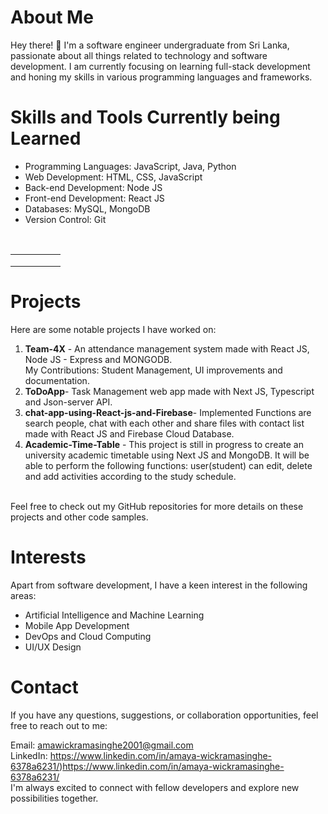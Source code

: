 # About Me
Hey there! 👋 I'm a software engineer undergraduate from Sri Lanka, passionate about all things related to technology and software development. I am currently focusing on learning full-stack development and honing my skills in various programming languages and frameworks.
# Skills and Tools Currently being Learned
<ul>
  <li>Programming Languages: JavaScript, Java, Python</li>
  <li>Web Development: HTML, CSS, JavaScript </br></li>
  <li>Back-end Development: Node JS</li>
  <li>Front-end Development: React JS</li>
  <li>Databases: MySQL, MongoDB</li>
  <li>Version Control: Git</li>
</ul>
<br>
<table>
  <tr>
     <td><img src ="https://camo.githubusercontent.com/6cf9abe9d706421df40ff4feff208a5728df2b77f9eb21f24d09df00a0d69203/68747470733a2f2f696d672e736869656c64732e696f2f62616467652f547970655363726970742d3030374143433f7374796c653d666f722d7468652d6261646765266c6f676f3d74797065736372697074266c6f676f436f6c6f723d7768697465" alt= ""/></td>
    <td><img src="https://camo.githubusercontent.com/9d07c04bdd98c662d5df9d4e1cc1de8446ffeaebca330feb161f1fb8e1188204/68747470733a2f2f696d672e736869656c64732e696f2f62616467652f4a6176615363726970742d4637444631453f7374796c653d666f722d7468652d6261646765266c6f676f3d6a617661736372697074266c6f676f436f6c6f723d626c61636b" alt=""/></td>
     <td><img src="https://camo.githubusercontent.com/dfc69d704694f22168bea3d84584663777fa5301dcad5bbcb5459b336da8d554/68747470733a2f2f696d672e736869656c64732e696f2f62616467652f4e6f64652e6a732d3433383533443f7374796c653d666f722d7468652d6261646765266c6f676f3d6e6f64652e6a73266c6f676f436f6c6f723d7768697465" alt=""/></td>
     <td><img src="https://camo.githubusercontent.com/6f61ce982d7a61713d63c947148300012945bd4a4cafb8b9313e2426c5a1f273/68747470733a2f2f696d672e736869656c64732e696f2f62616467652f457870726573732e6a732d3430344435393f7374796c653d666f722d7468652d6261646765" alt=""/></td>
    <td><img src="https://camo.githubusercontent.com/268ac512e333b69600eb9773a8f80b7a251f4d6149642a50a551d4798183d621/68747470733a2f2f696d672e736869656c64732e696f2f62616467652f52656163742d3230323332413f7374796c653d666f722d7468652d6261646765266c6f676f3d7265616374266c6f676f436f6c6f723d363144414642" alt=""/></td>
</tr>
<tr>
  <td><img src="https://camo.githubusercontent.com/6908bc5919e46cd787b8e5117f092f5ed37da82e8bd602e6339060ea0fff722c/68747470733a2f2f696d672e736869656c64732e696f2f62616467652f52656475782d3539334438383f7374796c653d666f722d7468652d6261646765266c6f676f3d7265647578266c6f676f436f6c6f723d7768697465" alt=""/></td>
    <td><img src="https://camo.githubusercontent.com/4f9d20f3a284d2f6634282f61f82a62e99ee9906537dc9859decfdc9efbb51ec/68747470733a2f2f696d672e736869656c64732e696f2f62616467652f52656163745f526f757465722d4341343234353f7374796c653d666f722d7468652d6261646765266c6f676f3d72656163742d726f75746572266c6f676f436f6c6f723d7768697465" alt=""/></td>
   <td><img src="https://camo.githubusercontent.com/924446ea65193e79f9c710d414c2bdeaeb5f7a41714b1d4c3e1b83fc6db4907d/68747470733a2f2f696d672e736869656c64732e696f2f62616467652f4a6176612d4544384230303f7374796c653d666f722d7468652d6261646765266c6f676f3d6f70656e6a646b266c6f676f436f6c6f723d7768697465" alt=""/></td>
  
  <td><img src="https://camo.githubusercontent.com/72e92f69f36703548704a9eeda2a9889c2756b5e08f01a9aec6e658c148d014e/68747470733a2f2f696d672e736869656c64732e696f2f62616467652f4d6f6e676f44422d3445413934423f7374796c653d666f722d7468652d6261646765266c6f676f3d6d6f6e676f6462266c6f676f436f6c6f723d7768697465" alt=""/></td>
  <td><img src="https://camo.githubusercontent.com/42ada9cc774b9d2b4cf35691820a881d70657ae42c3a074f00c7e9add6352361/68747470733a2f2f696d672e736869656c64732e696f2f62616467652f56697375616c5f53747564696f5f436f64652d3030373844343f7374796c653d666f722d7468652d6261646765266c6f676f3d76697375616c25323073747564696f253230636f6465266c6f676f436f6c6f723d7768697465" alt=""/></td>
</tr>
<tr>
  <td><img src="https://img.shields.io/badge/Next.js-F7DF1E?style=for-the-badge&logo=next.js&logoColor=black" alt=""/></td>
</tr>
 </table>


# Projects
Here are some notable projects I have worked on:
<ol>
  <li><b>Team-4X</b> - An attendance management system made with React JS, Node JS - Express and MONGODB.<br>
My Contributions: Student Management, UI improvements and documentation.</li>
  <li><b>ToDoApp</b>- Task Management web app made with Next JS, Typescript and Json-server API.</li>
  <li><b>chat-app-using-React-js-and-Firebase</b>- Implemented Functions are search people, chat with each other and share files with contact list made with React JS and Firebase Cloud Database.</li>
  <li><b>Academic-Time-Table</b> - This project is still in progress to create an university academic timetable using Next JS and MongoDB. It will be able to perform the following functions: user(student) can edit, delete and add activities according to the study schedule.</li>
  </ol> </br>
Feel free to check out my GitHub repositories for more details on these projects and other code samples.

# Interests
Apart from software development, I have a keen interest in the following areas:
<ul>
  <li>Artificial Intelligence and Machine Learning</li>
  <li>Mobile App Development</li>
  <li>DevOps and Cloud Computing</li>
  <li>UI/UX Design</li>
</ul>

# Contact
If you have any questions, suggestions, or collaboration opportunities, feel free to reach out to me:

Email: amawickramasinghe2001@gmail.com <br>
LinkedIn: https://www.linkedin.com/in/amaya-wickramasinghe-6378a6231/)https://www.linkedin.com/in/amaya-wickramasinghe-6378a6231/ <br>
I'm always excited to connect with fellow developers and explore new possibilities together.








